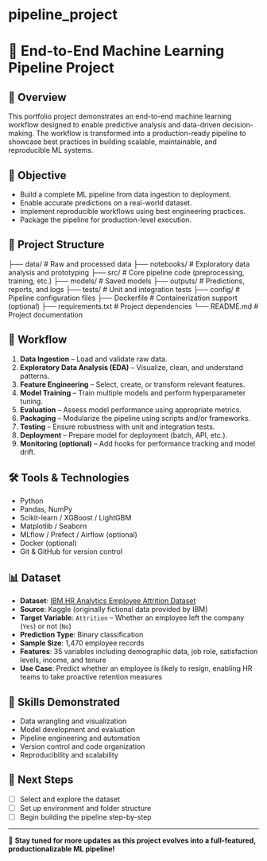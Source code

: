 # pipeline_project

# 🧠 End-to-End Machine Learning Pipeline Project

## 🚀 Overview

This portfolio project demonstrates an end-to-end machine learning workflow designed to enable predictive analysis and data-driven decision-making. The workflow is transformed into a production-ready pipeline to showcase best practices in building scalable, maintainable, and reproducible ML systems.

## 🎯 Objective

- Build a complete ML pipeline from data ingestion to deployment.
- Enable accurate predictions on a real-world dataset.
- Implement reproducible workflows using best engineering practices.
- Package the pipeline for production-level execution.

## 🧩 Project Structure

├── data/ # Raw and processed data
├── notebooks/ # Exploratory data analysis and prototyping
├── src/ # Core pipeline code (preprocessing, training, etc.)
├── models/ # Saved models
├── outputs/ # Predictions, reports, and logs
├── tests/ # Unit and integration tests
├── config/ # Pipeline configuration files
├── Dockerfile # Containerization support (optional)
├── requirements.txt # Project dependencies
└── README.md # Project documentation


## 🔄 Workflow

1. **Data Ingestion** – Load and validate raw data.
2. **Exploratory Data Analysis (EDA)** – Visualize, clean, and understand patterns.
3. **Feature Engineering** – Select, create, or transform relevant features.
4. **Model Training** – Train multiple models and perform hyperparameter tuning.
5. **Evaluation** – Assess model performance using appropriate metrics.
6. **Packaging** – Modularize the pipeline using scripts and/or frameworks.
7. **Testing** – Ensure robustness with unit and integration tests.
8. **Deployment** – Prepare model for deployment (batch, API, etc.).
9. **Monitoring (optional)** – Add hooks for performance tracking and model drift.

## 🛠️ Tools & Technologies

- Python
- Pandas, NumPy
- Scikit-learn / XGBoost / LightGBM
- Matplotlib / Seaborn
- MLflow / Prefect / Airflow (optional)
- Docker (optional)
- Git & GitHub for version control

## 📊 Dataset

- **Dataset**: [IBM HR Analytics Employee Attrition Dataset](https://www.kaggle.com/datasets/pavansubhasht/ibm-hr-analytics-attrition-dataset)
- **Source**: Kaggle (originally fictional data provided by IBM)
- **Target Variable**: `Attrition` – Whether an employee left the company (`Yes`) or not (`No`)
- **Prediction Type**: Binary classification
- **Sample Size**: 1,470 employee records
- **Features**: 35 variables including demographic data, job role, satisfaction levels, income, and tenure
- **Use Case**: Predict whether an employee is likely to resign, enabling HR teams to take proactive retention measures


## 🧠 Skills Demonstrated

- Data wrangling and visualization
- Model development and evaluation
- Pipeline engineering and automation
- Version control and code organization
- Reproducibility and scalability

## 📌 Next Steps

- [ ] Select and explore the dataset
- [ ] Set up environment and folder structure
- [ ] Begin building the pipeline step-by-step

---

🔗 **Stay tuned for more updates as this project evolves into a full-featured, productionalizable ML pipeline!**


